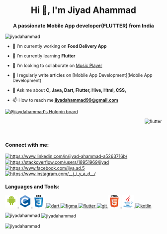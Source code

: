 <h1 align="center">Hi 👋, I'm Jiyad Ahammad</h1>
<h3 align="center">A passionate Mobile App developer(FLUTTER) from India</h3>

<p align="left"> <img src="https://komarev.com/ghpvc/?username=jiyadahammad&label=Profile%20views&color=0e75b6&style=flat" alt="jiyadahammad" /> </p>


- 🔭 I’m currently working on **Food Delivery App**

- 🌱 I’m currently learning **Flutter**

- 👯 I’m looking to collaborate on [Music Player](https://github.com/JiyadAhammad/music-player)

- 📝 I regularly write articles on [Mobile App Development](Mobile App Development)

- 💬 Ask me about **C, Java, Dart, Flutter, Hive, Html, CSS,**

- 📫 How to reach me **jiyadahammad99@gmail.com**


[![@jiaydahammad's Holopin board](https://holopin.me/jiaydahammad)](https://holopin.io/@jiaydahammad)




<img align="right" alt="flutter" src="https://camo.githubusercontent.com/5ddf73ad3a205111cf8c686f687fc216c2946a75005718c8da5b837ad9de78c9/68747470733a2f2f7468756d62732e6766796361742e636f6d2f4576696c4e657874446576696c666973682d736d616c6c2e676966"><br><br><br>

<!-- 
<p align="left"> <a href="https://github.com/ryo-ma/github-profile-trophy"><img src="https://github-profile-trophy.vercel.app/?username=jiyadahammad" alt="jiyadahammad" /></a> </p> -->



<h3 align="left">Connect with me:</h3>
<p align="left">
<a href="https://linkedin.com/in/https://www.linkedin.com/in/jiyad-ahammad-a5263716b/" target="blank"><img align="center" src="https://raw.githubusercontent.com/rahuldkjain/github-profile-readme-generator/master/src/images/icons/Social/linked-in-alt.svg" alt="https://www.linkedin.com/in/jiyad-ahammad-a5263716b/" height="30" width="40" /></a>
<a href="https://stackoverflow.com/users/https://stackoverflow.com/users/18951969/jiyad" target="blank"><img align="center" src="https://raw.githubusercontent.com/rahuldkjain/github-profile-readme-generator/master/src/images/icons/Social/stack-overflow.svg" alt="https://stackoverflow.com/users/18951969/jiyad" height="30" width="40" /></a>
<a href="https://fb.com/https://www.facebook.com/jiya.ad.5" target="blank"><img align="center" src="https://raw.githubusercontent.com/rahuldkjain/github-profile-readme-generator/master/src/images/icons/Social/facebook.svg" alt="https://www.facebook.com/jiya.ad.5" height="30" width="40" /></a>
<a href="https://instagram.com/https://www.instagram.com/__j_i_y_a_d__/" target="blank"><img align="center" src="https://raw.githubusercontent.com/rahuldkjain/github-profile-readme-generator/master/src/images/icons/Social/instagram.svg" alt="https://www.instagram.com/__j_i_y_a_d__/" height="30" width="40" /></a>
</p>

<h3 align="left">Languages and Tools:</h3>
<p align="left"> <a href="https://developer.android.com" target="_blank" rel="noreferrer"> <img src="https://raw.githubusercontent.com/devicons/devicon/master/icons/android/android-original-wordmark.svg" alt="android" width="40" height="40"/> </a> <a href="https://www.cprogramming.com/" target="_blank" rel="noreferrer"> <img src="https://raw.githubusercontent.com/devicons/devicon/master/icons/c/c-original.svg" alt="c" width="40" height="40"/> </a> <a href="https://www.w3schools.com/css/" target="_blank" rel="noreferrer"> <img src="https://raw.githubusercontent.com/devicons/devicon/master/icons/css3/css3-original-wordmark.svg" alt="css3" width="40" height="40"/> </a> <a href="https://dart.dev" target="_blank" rel="noreferrer"> <img src="https://www.vectorlogo.zone/logos/dartlang/dartlang-icon.svg" alt="dart" width="40" height="40"/> </a> <a href="https://www.figma.com/" target="_blank" rel="noreferrer"> <img src="https://www.vectorlogo.zone/logos/figma/figma-icon.svg" alt="figma" width="40" height="40"/> </a> <a href="https://flutter.dev" target="_blank" rel="noreferrer"> <img src="https://www.vectorlogo.zone/logos/flutterio/flutterio-icon.svg" alt="flutter" width="40" height="40"/> </a> <a href="https://git-scm.com/" target="_blank" rel="noreferrer"> <img src="https://www.vectorlogo.zone/logos/git-scm/git-scm-icon.svg" alt="git" width="40" height="40"/> </a> <a href="https://www.w3.org/html/" target="_blank" rel="noreferrer"> <img src="https://raw.githubusercontent.com/devicons/devicon/master/icons/html5/html5-original-wordmark.svg" alt="html5" width="40" height="40"/> </a> <a href="https://www.java.com" target="_blank" rel="noreferrer"> <img src="https://raw.githubusercontent.com/devicons/devicon/master/icons/java/java-original.svg" alt="java" width="40" height="40"/> </a> <a href="https://kotlinlang.org" target="_blank" rel="noreferrer"> <img src="https://www.vectorlogo.zone/logos/kotlinlang/kotlinlang-icon.svg" alt="kotlin" width="40" height="40"/> </a> </p>

<p><img align="left" src="https://github-readme-stats.vercel.app/api/top-langs?username=jiyadahammad&show_icons=true&locale=en&layout=compact" alt="jiyadahammad" /></p>

<p>&nbsp;<img align="center" src="https://github-readme-stats.vercel.app/api?username=jiyadahammad&show_icons=true&locale=en" alt="jiyadahammad" /></p>

<p><img align="center" src="https://github-readme-streak-stats.herokuapp.com/?user=jiyadahammad&" alt="jiyadahammad" /></p>
